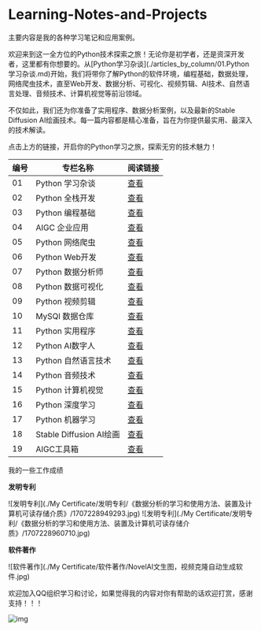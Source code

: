 # Learning-Notes-and-Projects
 主要内容是我的各种学习笔记和应用案例。



欢迎来到这一全方位的Python技术探索之旅！无论你是初学者，还是资深开发者，这里都有你想要的。从[Python学习杂谈](./articles_by_column/01.Python 学习杂谈.md)开始，我们将带你了解Python的软件环境，编程基础，数据处理，网络爬虫技术，直至Web开发、数据分析、可视化、视频剪辑、AI技术、自然语言处理、音频技术、计算机视觉等前沿领域。

不仅如此，我们还为你准备了实用程序、数据分析案例，以及最新的Stable Diffusion AI绘画技术。每一篇内容都是精心准备，旨在为你提供最实用、最深入的技术解读。

点击上方的链接，开启你的Python学习之旅，探索无穷的技术魅力！

| 编号 | 专栏名称 | 阅读链接 |
| ---- | -------- | -------- |
| 01 | Python 学习杂谈 | [查看](./articles_by_column/01.Python%20%E5%AD%A6%E4%B9%A0%E6%9D%82%E8%B0%88.md) |
| 02 | Python 全栈开发 | [查看](./articles_by_column/02.Python%20%E5%85%A8%E6%A0%88%E5%BC%80%E5%8F%91.md) |
| 03 | Python 编程基础 | [查看](./articles_by_column/03.Python%20%E7%BC%96%E7%A8%8B%E5%9F%BA%E7%A1%80.md) |
| 04 | AIGC 企业应用 | [查看](./articles_by_column/04.AIGC%20%E4%BC%81%E4%B8%9A%E5%BA%94%E7%94%A8.md) |
| 05 | Python 网络爬虫 | [查看](./articles_by_column/05.Python%20%E7%BD%91%E7%BB%9C%E7%88%AC%E8%99%AB.md) |
| 06 | Python Web开发 | [查看](./articles_by_column/06.Python%20Web%E5%BC%80%E5%8F%91.md) |
| 07 | Python 数据分析师 | [查看](./articles_by_column/07.Python%20%E6%95%B0%E6%8D%AE%E5%88%86%E6%9E%90%E5%B8%88.md) |
| 08 | Python 数据可视化 | [查看](./articles_by_column/08.Python%20%E6%95%B0%E6%8D%AE%E5%8F%AF%E8%A7%86%E5%8C%96.md) |
| 09 | Python 视频剪辑 | [查看](./articles_by_column/09.Python%20%E8%A7%86%E9%A2%91%E5%89%AA%E8%BE%91.md) |
| 10 | MySQl 数据仓库 | [查看](./articles_by_column/10.MySQl%20%E6%95%B0%E6%8D%AE%E4%BB%93%E5%BA%93.md) |
| 11 | Python 实用程序 | [查看](./articles_by_column/11.Python%20%E5%AE%9E%E7%94%A8%E7%A8%8B%E5%BA%8F.md) |
| 12 | Python AI数字人 | [查看](./articles_by_column/12.Python%20AI%E6%95%B0%E5%AD%97%E4%BA%BA.md) |
| 13 | Python 自然语言技术 | [查看](./articles_by_column/13.Python%20%E8%87%AA%E7%84%B6%E8%AF%AD%E8%A8%80%E6%8A%80%E6%9C%AF.md) |
| 14 | Python 音频技术 | [查看](./articles_by_column/14.Python%20%E9%9F%B3%E9%A2%91%E6%8A%80%E6%9C%AF.md) |
| 15 | Python 计算机视觉 | [查看](./articles_by_column/15.Python%20%E8%AE%A1%E7%AE%97%E6%9C%BA%E8%A7%86%E8%A7%89.md) |
| 16 | Python 深度学习 | [查看](./articles_by_column/16.Python%20%E6%B7%B1%E5%BA%A6%E5%AD%A6%E4%B9%A0.md) |
| 17 | Python 机器学习 | [查看](./articles_by_column/17.Python%20%E6%9C%BA%E5%99%A8%E5%AD%A6%E4%B9%A0.md) |
| 18 | Stable Diffusion AI绘画 | [查看](./articles_by_column/18.Stable%20Diffusion%20AI%E7%BB%98%E7%94%BB.md) |
| 19 | AIGC工具箱 | [查看](./articles_by_column/19.AIGC%E5%B7%A5%E5%85%B7%E7%AE%B1.md) |


我的一些工作成绩

**发明专利**

![发明专利](./My Certificate/发明专利/《数据分析的学习和使用方法、装置及计算机可读存储介质》/1707228949293.jpg)
![发明专利](./My Certificate/发明专利/《数据分析的学习和使用方法、装置及计算机可读存储介质》/1707228960710.jpg)

**软件著作**

![软件著作](./My Certificate/软件著作/NovelAI文生图，视频克隆自动生成软件.jpg)


欢迎加入QQ组织学习和讨论，如果觉得我的内容对你有帮助的话欢迎打赏，感谢支持！！！

![img](https://m.qpic.cn/psc?/V13uuYuJ2n1EXp/6tCTPh7N*X6CBkvkDvKlZS*QDbyoiOzUUh1BXihc7CDPHuTE7WbvFw*NsVJ3bQkIb7HyWsr4OzWTpFVUdUgtxMsMqydXhtDZ9p3nH03AsuA!/b&bo=CQSsAgAAAAABB4M!&rf=viewer_4)
